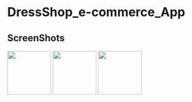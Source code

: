 # DressShop_e-commerce_App

<h2>ScreenShots</h2>
<img src="https://user-images.githubusercontent.com/88718312/138220184-899879df-e771-4cf1-8e17-deb395ac3f88.jpg" width="100">
<img src="https://user-images.githubusercontent.com/88718312/138221066-3b5cbb3d-24ac-41d7-b146-1d51156cf76d.jpg" width="100">
<img src="https://user-images.githubusercontent.com/88718312/138221098-c27b3f27-fb6c-4d1d-8c31-cd3522846279.jpg" width="100">

